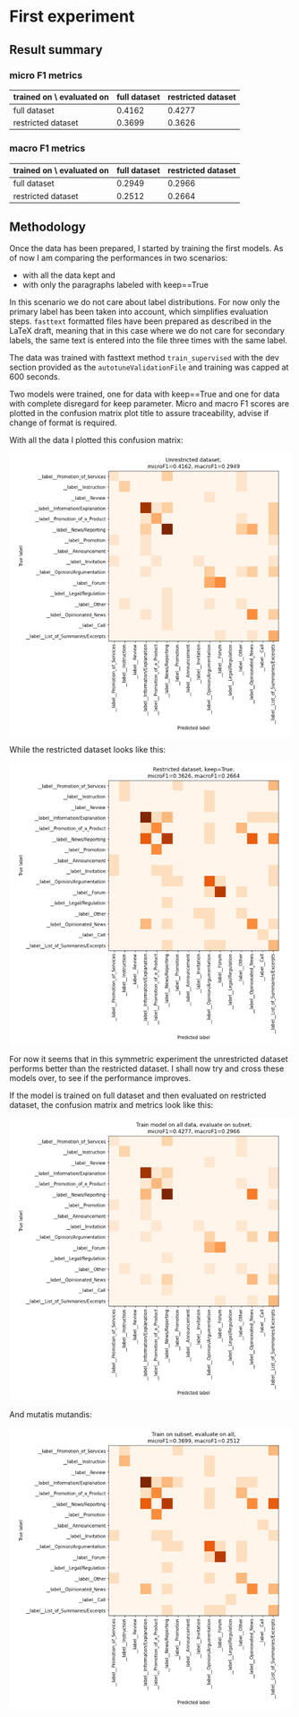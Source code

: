 # First experiment

## Result summary

### micro F1 metrics

|trained on \ evaluated on |full dataset| restricted dataset|
|---|---|---|
|full dataset |0.4162 |0.4277 | 
|restricted dataset |0.3699 |0.3626 |

### macro F1 metrics

|trained on \ evaluated on |full dataset| restricted dataset|
|---|---|---|
|full dataset |0.2949 | 0.2966|
|restricted dataset |0.2512 |0.2664 |

## Methodology 

Once the data has been prepared, I started by training the first models. As of now I am comparing the performances in two scenarios: 

* with all the data kept and 
* with only the paragraphs labeled with keep==True

In this scenario we do not care about label distributions. For now only the primary label has been taken into account, which simplifies evaluation steps. `fasttext` formatted files have been prepared as described in the LaTeX draft, meaning that in this case where we do not care for secondary labels, the same text is entered into the file three times with the same label.

The data was trained with fasttext method `train_supervised` with the dev section provided as the `autotuneValidationFile` and training was capped at 600 seconds.

Two models were trained, one for data with keep==True and one for data with complete disregard for keep parameter.
Micro and macro F1 scores are plotted in the confusion matrix plot title to assure traceability, advise if change of format is required.

With all the data I plotted this confusion matrix:

![](images/experiment1_keepall.png)


While the restricted dataset looks like this:

![](images/experiment1_onlykeep.png)


For now it seems that in this symmetric experiment the unrestricted dataset performs better than the restricted dataset. I shall now try and cross these models over, to see if the performance improves.

If the model is trained on full dataset and then evaluated on restricted dataset, the confusion matrix and metrics look like this:

![](images/experiment1_train_on_all_evaluate_on_subset.png)

And mutatis mutandis:

![](images/experiment1_train_on_subset_evaluate_on_all.png)

